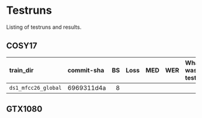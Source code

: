# Testruns
Listing of testruns and results.


## COSY17
| train_dir           | commit-sha | BS | Loss | MED | WER | What was tested? |
|:--------------------|:-----------|---:|-----:|----:|----:|:-----------------|
| `ds1_mfcc26_global` | 6969311d4a |  8 |      |     |     |                  |

## GTX1080